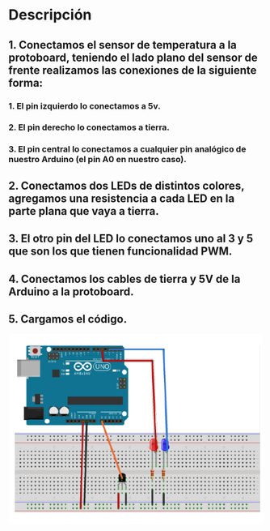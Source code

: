 # Descripción
## 1. Conectamos el sensor de temperatura a la protoboard, teniendo el lado plano del sensor de frente realizamos las conexiones de la siguiente forma:
   ### 1. El pin izquierdo lo conectamos a 5v.
   ### 2. El pin derecho lo conectamos a tierra.
   ### 3. El pin central lo conectamos a cualquier pin analógico de nuestro Arduino (el pin A0 en nuestro caso).
## 2. Conectamos dos LEDs de distintos colores, agregamos una resistencia a cada LED en la parte plana que vaya a tierra.
## 3. El otro pin del LED lo conectamos uno al 3 y 5 que son los que tienen funcionalidad PWM.
## 4. Conectamos los cables de tierra y 5V de la Arduino a la protoboard.
## 5. Cargamos el código.
![Practica I1 Temperatura 2](https://github.com/RETBOT/Practicas-Sistemas-programables/blob/master/Unidad%201/Practica_01_Temperatura_2/Practica_01_Temperatura_2.png)
